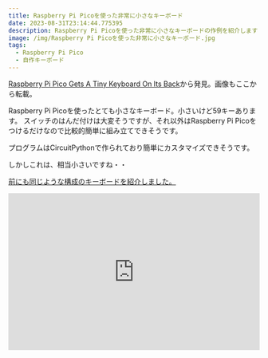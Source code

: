 ```yaml
---
title: Raspberry Pi Picoを使った非常に小さなキーボード
date: 2023-08-31T23:14:44.775395
description: Raspberry Pi Picoを使った非常に小さなキーボードの作例を紹介します
image: /img/Raspberry Pi Picoを使った非常に小さなキーボード.jpg
tags:
  - Raspberry Pi Pico
  - 自作キーボード
---
```

[Raspberry Pi Pico Gets A Tiny Keyboard On Its Back](https://hackaday.com/2022/01/10/raspberry-pi-pico-gets-a-tiny-keyboard-on-its-back/)から発見。画像もここから転載。

Raspberry Pi Picoを使ったとても小さなキーボード。小さいけど59キーあります。
スイッチのはんだ付けは大変そうですが、それ以外はRaspberry Pi Picoをつけるだけなので比較的簡単に組み立てできそうです。

プログラムはCircuitPythonで作られており簡単にカスタマイズできそうです。

しかしこれは、相当小さいですね・・

[前にも同じような構成のキーボードを紹介しました。](https://inajob.github.io/iroiro-review/post/raspberry-pi-pico%E3%81%A8%E3%81%BB%E3%81%BC%E5%90%8C%E3%81%98%E5%A4%A7%E3%81%8D%E3%81%95%E3%81%AE%E3%81%A8%E3%81%A6%E3%82%82%E5%B0%8F%E3%81%95%E3%81%AA%E3%82%AD%E3%83%BC%E3%83%9C%E3%83%BC%E3%83%89/)


<iframe width="100%" height="315" src="https://www.youtube.com/embed/iWWTJKWFNok" title="YouTube video player" frameborder="0" allow="accelerometer; autoplay; clipboard-write; encrypted-media; gyroscope; picture-in-picture" allowfullscreen></iframe>

